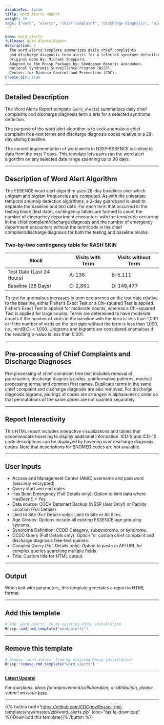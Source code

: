 ```yaml
---
disableToc: false
title: Word Alerts Report
weight: 30
tags: ["word", "alerts", "chief complaint", "discharge diagnosis", "algorithm", "CCQV", "datamart", "nssp", "essence", "template"] 
---
```


```yaml
name: word_alerts
fullname: Word Alerts Report
description: >
  The word alerts template summarizes daily chief complaints 
  and discharge diagnosis term alerts for a selected syndrome definition. 
  Original Code By: Michael Sheppard. 
  Adapted to the Rnssp Package by: Gbedegnon Roseric Azondekon. 
  National Syndromic Surveillance Program (NSSP). 
  Centers for Disease Control and Prevention (CDC).
create_dir: true
```
---
## Detailed Description

The Word Alerts Report template (`word_alerts`) summarizes daily chief complaints and discharge diagnosis term alerts for a selected syndrome definition. 

The purpose of the word alert algorithm is to seek anomalous chief complaint free-text terms and discharge diagnosis codes relative to a 28-day sliding baseline. 

The current implementation of word alerts in NSSP-ESSENCE is limited to data from the past 7 days. This template lets users run the word alert algorithm on any selected date range spanning up to 90 days.

---
## Description of Word Alert Algorithm
The ESSENCE word alert algorithm uses 28-day baselines over which unigram and bigram frequencies are computed. As with the univariate temporal anomaly detection algorithms, a 2-day guardband is used to separate the baseline and test date. For each term that occurred in the testing block (test date), contingency tables are formed to count the number of emergency department encounters with the term/code occurring in the chief complaint/discharge diagnosis and the number of emergency department encounters without the term/code in the chief complaint/discharge diagnosis for both the testing and baseline blocks. 

### Two-by-two contingency table for RASH SKIN

| Block | Visits with Term | Visits without Term |
| ----- | ---------------- | ------------------- |
| Test Date (Last 24 Hours) | A: 136 | B: 5,111 
| Baseline (28 Days) | C: 2,851 | D: 149,477 |

To test for anomalous increases in term occurrence on the test date relative to the baseline, either Fisher’s Exact Test or a Chi-squared Test is applied. Fisher’s Exact Test is applied for moderate counts, whereas a Chi-squared Test is applied for large counts. Terms are determined to have moderate counts if the number of visits in the baseline with the term is less than 1,000 or if the number of visits on the test date without the term is less than 1,000, i.e., min(B,C) < 1,000. Unigrams and bigrams are considered anomalous if the resulting p-value is less than 0.001. 

---
## Pre-processing of Chief Complaints and Discharge Diagnoses
Pre-processing of chief complaint free text includes removal of punctuation, discharge diagnosis codes, uninformative patterns, medical processing terms, and common first names. Duplicate terms in the same chief complaint and discharge diagnosis are also removed. For discharge diagnosis bigrams, pairings of codes are arranged in alphanumeric order so that permutations of the same codes are not counted separately.

---
## Report Interactivity
This HTML report includes interactive visualizations and tables that accommodate hovering to display additional information. ICD-9 and ICD-10 code descriptions can be displayed by hovering over discharge diagnosis codes. Note that descriptions for SNOMED codes are not available. 


---
## User Inputs

* Access and Management Center (AMC) username and password (securely encrypted)
* Query start and end dates
* Has Been Emergency (Full Details only): Option to limit data where HasBeenE = Yes
* Data source: CCQV Datamart Backup (NSSP User Only!) or Facility Location (Full Details)
* Limit to Site (Full Details only): Limit to Site or All Sites
* Age Groups: Options include all existing ESSENCE age grouping systems.
* Syndrome Definition: CCDD Category, subsyndrome, or syndrome.
* CCDD Query (Full Details only): Option for custom chief complaint and discharge diagnosis free-text queries. 
* Complex Query (Full Details only): Option to paste in API URL for complex queries searching multiple fields.
* Title: Custom title for HTML output.


---
## Output

When knit with parameters, this template generates a report in HTML format.

---
## Add this template

```r
# Add `word_alerts` to my existing Rnssp installation
Rnssp::add_rmd_template("word_alerts")
```
---
## Remove this template

```r
# Remove `word_alerts` from my existing Rnssp installation
Rnssp::remove_rmd_template("word_alerts")
```

---
[**Latest Update!**](https://cdcgov.github.io/Rnssp-rmd-templates/changelogs/#word-alerts-report-template-word_alerts)

*For questions, ideas for improvement/collaboration, or attribution, please submit an issue [here](https://github.com/CDCgov/Rnssp-rmd-templates/issues).*

---
{{% button href="https://github.com/CDCgov/Rnssp-rmd-templates/raw/master/zip/word_alerts.zip" icon="fas fa-download" %}}Download this template{{% /button %}}
